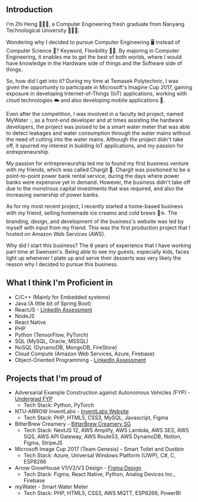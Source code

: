 ## Introduction
I'm Zhi Heng 🙋🏻‍♂️, a Computer Engineering fresh graduate from Nanyang Technological University 👨🏻‍🎓.

Wondering why I decided to pursue Computer Engineering 🖥️ instead of Computer Science 🧪? Keyword, Flexibility 💪🏻. By majoring in Computer Engineering, it enables me to get the best of both worlds, where I would have knowledge in the Hardware side of things and the Software side of things. 

So, how did I get into it? During my time at Temasek Polytechnic, I was given the opportunity to participate in Microsoft's Imagine Cup 2017, gaining exposure in developing Internet-of-Things (IoT) applications, working with cloud technologies ☁️ and also developing mobile applications 📱.  

Even after the competition, I was involved in a faculty led project, named MyWater 💧, as a front-end developer and at times assisting the hardware developers, the project was poised to be a smart water meter that was able to detect leakages and water consumption through the water mains without the need of cutting into the water mains. Although the project didn't take off, it spurred my interest in building IoT applications, and my passion for entrepreneurship.

My passion for entrepreneurship led me to found my first business venture with my friends, which was called Chargit 🔋. Chargit was positioned to be a point-to-point power bank rental service, during the days where power banks were expensive yet in demand. However, the business didn't take off due to the monstrous capital investments that was required, and also the increasing ownership of power banks.

As for my most recent project, I recently started a home-based business with my friend, selling homemade ice creams and cold brews 🍨☕️. The branding, design, and development of the business's website was led by myself with input from my friend. This was the first production project that I hosted on Amazon Web Services (AWS). 

Why did I start this business? The 8 years of experience that I have working part time at Swensen's. Being able to see my guests, especially kids, faces light up whenever I plate up and serve their desserts was very likely the reason why I decided to pursue this business.

## What I think I'm Proficient in
-   C/C++ (Mainly for Embedded systems)
-   Java (A little bit of Spring Boot)
-   ReactJS - [LinkedIn Assessment](https://www.linkedin.com/skill-assessments/React.js/report/?lipi=urn%3Ali%3Apage%3Ad_flagship3_profile_view_base_skills_details%3BL6ylrCgsSYiPmbaHRGDw%2Fg%3D%3D)
-   NodeJS
-   React Native
-   PHP
-   Python (TensorFlow, PyTorch)
-   SQL (MySQL, Oracle, MSSQL)
-   NoSQL (DynamoDB, MongoDB, FireStore)
-   Cloud Compute (Amazon Web Services, Azure, Firebase)
-   Object-Oriented Programming - [LinkedIn Assessment](https://www.linkedin.com/skill-assessments/Object-Oriented%20Programming%20(OOP)/report/)

## Projects that I'm proud of
- Adversarial Example Construction against Autonomous Vehicles (FYP) - [Undergrad FYP](https://github.com/zhiheng97/FYP)
  - Tech Stack: Python, PyTorch
- NTU-ARROW InventLabs - [InventLabs Website](https://www.arrowopenlab.com/sg)
  - Tech Stack: PHP, HTML5, CSS3, MySQL, Javascript, Figma
- BitterBrew Creamery - [BitterBrew Creamery SG](https://www.bitterbrewcreamery.com)
  - Tech Stack: NextJS 12, AWS Amplify, AWS Lambda, AWS SES, AWS SQS, AWS API Gateway, AWS Route53, AWS DynamoDB, Notion, Figma, StripeJS
- Microsoft Image Cup 2017 (Team Genesis) - Smart Toilet and Dustbin
  - Tech Stack: Azure, Universal Windows Platform (UWP), C#, C, ESP8266
- Arrow GrowHouse V1/V2/V3 Design - [Figma Design](https://www.figma.com/file/0XmJsqBWOUCxNEPOUmZW0D/Growhouse?type=design&node-id=210%3A390&mode=design&t=S5qCoyt5lkQQid8Z-1)
  - Tech Stack: Figma, React Native, Python, Analog Devices Inc., Firebase
- myWater - Smart Water Meter
  - Tech Stack: PHP, HTML5, CSS3, AWS MQTT, ESP8266, PowerBI
